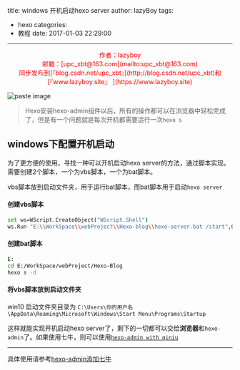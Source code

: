 title: windows 开机启动hexo server
author: lazyBoy
tags:
  - hexo
categories:
  - 教程
date: 2017-01-03 22:29:00
---
<p style="text-align:center"><font color="#FF0000"> 作者：lazyboy <br \>邮箱：[upc_xbt@163.com](mailto:upc_xbt@163.com) <br />同步发布到[『blog.csdn.net/upc_xbt』](http://blog.csdn.net/upc_xbt)和[『www.lazyboy.site』	](https://www.lazyboy.site)<br /></font></p>


![paste image](http://oh1jgyw0v.bkt.clouddn.com/iwgnrzlsjkp0kklwm9nbw2e)

> Hexo安装hexo-admin组件以后，所有的操作都可以在浏览器中轻松完成了，但是有一个问题就是每次开机都需要运行一次`hexo s`

<!-- more -->

## windows下配置开机启动

为了更方便的使用，寻找一种可以开机启动hexo server的方法，通过脚本实现。
需要创建2个脚本，一个为vbs脚本，一个为bat脚本。

vbs脚本放到启动文件夹，用于运行bat脚本，而bat脚本用于启动`hexo server`

#### 创建vbs脚本
```Bash
set ws=WScript.CreateObject("WScript.Shell")
ws.Run "E:\\WorkSpace\\webProject\\Hexo-blog\\hexo-server.bat /start",0
```

#### 创建bat脚本
```Bash
E:
cd E:/WorkSpace/webProject/Hexo-Blog
hexo s -d
```

#### 将vbs脚本放到启动文件夹
win10 启动文件夹目录为
`C:\Users\你的用户名\AppData\Roaming\Microsoft\Windows\Start Menu\Programs\Startup`

这样就能实现开机启动hexo server了，剩下的一切都可以交给**浏览器**和`hexo-admin`了。如果使用七牛，则可以使用[`hexo-admin with qiniu`](https://github.com/xbotao/hexo-admin)

---
具体使用请参考[hexo-admin添加七牛 ](https://www.lazyboy.site/2017/01/03/hexo-admin%E6%B7%BB%E5%8A%A0%E4%B8%83%E7%89%9B/)